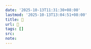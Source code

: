 ```yaml
---
date: '2025-10-13T11:31:30+08:00'
lastmod: '2025-10-13T13:04:51+08:00'
title: 󰩫
url: 󰩫
tags: []
src:
note:
---
```

